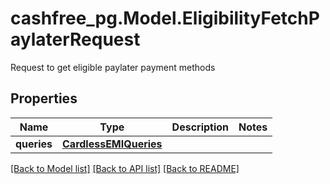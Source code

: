# cashfree_pg.Model.EligibilityFetchPaylaterRequest
Request to get eligible paylater payment methods

## Properties

Name | Type | Description | Notes
------------ | ------------- | ------------- | -------------
**queries** | [**CardlessEMIQueries**](CardlessEMIQueries.md) |  | 

[[Back to Model list]](../README.md#documentation-for-models) [[Back to API list]](../README.md#documentation-for-api-endpoints) [[Back to README]](../README.md)

